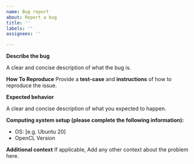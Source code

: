 ```yaml
---
name: Bug report
about: Report a bug
title: ''
labels: ''
assignees: ''

---
```


**Describe the bug**

A clear and concise description of what the bug is.

**How To Reproduce**
Provide a **test-case** and **instructions** of how to reproduce the issue.

**Expected behavior**

A clear and concise description of what you expected to happen.

**Computing system setup (please complete the following information):**
 - OS: [e.g. Ubuntu 20]
 - OpenCL Version 

**Additional context**
If applicable, Add any other context about the problem here.
